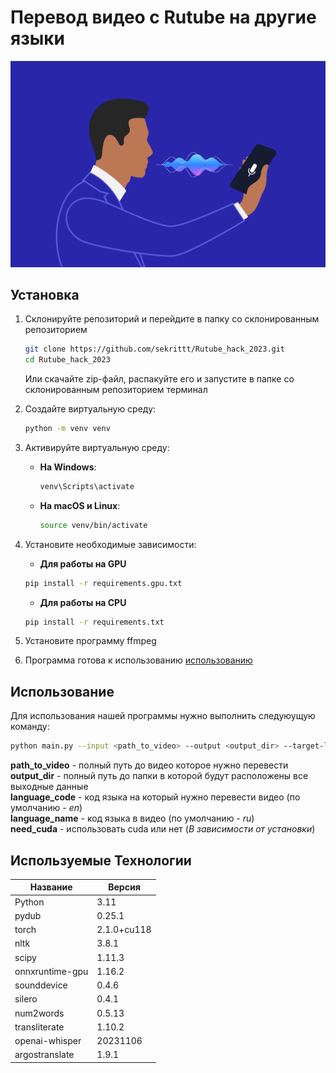 # **Перевод видео с Rutube на другие языки**



![Картинка](./assets/image.png)


## Установка

1. Склонируйте репозиторий и перейдите в папку со склонированным репозиторием
    ```bash
    git clone https://github.com/sekrittt/Rutube_hack_2023.git
    cd Rutube_hack_2023
    ```
    Или скачайте zip-файл, распакуйте его и запустите в папке со склонированным репозиторием терминал

2. Создайте виртуальную среду:
    ```bash
    python -m venv venv
    ```
3. Активируйте виртуальную среду:
    - **На Windows**:

        ```bash
        venv\Scripts\activate
        ```

    - **На macOS и Linux**:

        ```bash
        source venv/bin/activate
        ```
4. Установите необходимые зависимости:
    - **Для работы на GPU**
    ```bash
    pip install -r requirements.gpu.txt
    ```
    - **Для работы на CPU**
    ```bash
    pip install -r requirements.txt
    ```
5. Установите программу ffmpeg

6. Программа готова к использованию [использованию](#title1)

## <a id="title1">Использование</a>

Для использования нашей программы нужно выполнить следуюущую команду:
```bash
python main.py --input <path_to_video> --output <output_dir> --target-language <language_code> --initial-language <language_name> --use-cuda <need_cuda>
```
**path_to_video** - полный путь до видео которое нужно перевести <br>
**output_dir** - полный путь до папки в которой будут расположены все выходные данные <br>
**language_code** - код языка на который нужно перевести видео (по умолчанию - *en*)<br>
**language_name** - код языка в видео (по умолчанию - *ru*)<br>
**need_cuda** - использовать cuda или нет (*В зависимости от установки*)

## Используемые Технологии

| Название | Версия |
| --- | --- |
| Python | 3.11 |
| pydub | 0.25.1 |
| torch | 2.1.0+cu118 |
| nltk | 3.8.1 |
| scipy | 1.11.3 |
| onnxruntime-gpu | 1.16.2 |
| sounddevice | 0.4.6 |
| silero | 0.4.1 |
| num2words | 0.5.13 |
| transliterate | 1.10.2 |
| openai-whisper | 20231106 |
| argostranslate | 1.9.1 |
